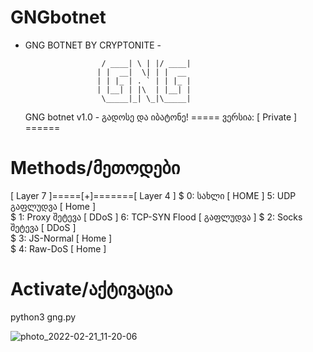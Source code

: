 # GNGbotnet
- GNG BOTNET BY CRYPTONITE -

                          
                    
                       / ____| \ | |/ ____|
                      | |  __|  \| | |  __ 
                      | | |_ | . ` | | |_ |
                      | |__| | |\  | |__| |
                       \_____|_| \_|\_____|
                      
  
     GNG botnet v1.0 - გადოსე და იბატონე!
            ===== ვერსია: [ Private ] ======
            
# Methods/მეთოდები

[ Layer 7 ]=====[+]=======[ Layer 4 ]
 $ 0: სახლი       [ HOME ]  5: UDP გაფლუდვა     [ Home ]  
 $ 1: Proxy შეტევა [ DDoS ]  6: TCP-SYN Flood [ გაფლუდვა ] 
 $ 2: Socks შეტევა [ DDoS ]                                
 $ 3: JS-Normal [ Home ]                                    
 $ 4: Raw-DoS   [ Home ]                                    












# Activate/აქტივაცია

python3 gng.py


![photo_2022-02-21_11-20-06](https://user-images.githubusercontent.com/100119969/154918372-3c6bc82c-0e0a-4271-b882-59b31effecef.jpg)


